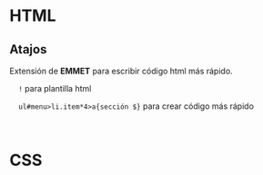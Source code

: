 # HTML

## Atajos

Extensión de **EMMET** para escribir código html más rápido. 

    `!` para plantilla html

    `ul#menu>li.item*4>a{sección $}` para crear código más rápido

   

# CSS
